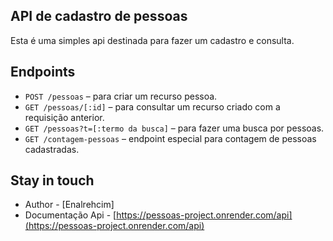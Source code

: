 
## API de cadastro de pessoas
Esta é uma simples api destinada para fazer um cadastro e consulta.

## Endpoints

- `POST /pessoas` – para criar um recurso pessoa.
- `GET /pessoas/[:id]` – para consultar um recurso criado com a requisição anterior.
- `GET /pessoas?t=[:termo da busca]` – para fazer uma busca por pessoas.
- `GET /contagem-pessoas` – endpoint especial para contagem de pessoas cadastradas.


## Stay in touch

- Author - [Enalrehcim]
- Documentação Api - [https://pessoas-project.onrender.com/api](https://pessoas-project.onrender.com/api)
